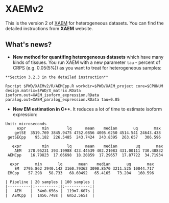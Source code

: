 # XAEMv2

This is the version 2 of [XAEM](http://fafner.meb.ki.se/biostatwiki/xaem/) for heterogeneous datasets. You can find the detailed instructions from **XAEM** website.

## What's news?

* **New method for quantifing heterogeneous datasets** which have many kinds of tissues. You run XAEM with a new parameter `tau` - percent of CRPS (e.g. 0.05(5%)) as you want to treat for heterogeneous samples:

```
**Section 3.2.3 in the detailed instruction**

Rscript $PWD/XAEMv2/R/AEMCpp.R workdir=$PWD/XAEM_project core=$CPUNUM design.matrix=$PWD/X_matrix.RData isoform.out=XAEM_isoform_expression.RData paralog.out=XAEM_paralog_expression.RData tau=0.05
```

* **New EM estimation in C++**. It reduces a lot of time to estimate isoform expression:

```
Unit: microseconds
     expr       min        lq      mean    median       uq       max
    getSE  3519.769 3845.9475 4752.0856 4005.6250 4514.541 24643.438
 getSECpp    95.182  226.5485  243.7424  243.8395  263.657   306.596

   expr         min        lq      mean    median        uq       max
    AEM   378.95231 393.19988 423.44539 402.21083 431.00111 730.40832
 AEMCpp    16.79823  17.06698  18.20859  17.29657  17.87722  34.71934

  expr       min       lq       mean    median       uq       max
    EM  2795.862 2940.142 3160.79362 3090.8570 3211.525 10044.717
 EMCpp    57.298   58.733   68.60492   65.4165   73.204   160.596
```

```
| Pipeline | 20 samples | 100 samples |
|----------|:----------:|:-----------:|
|   AEM    |  34m0.656s |  119m7.607s |
|  AEMCpp  |  1m56.748s |  6m52.565s  |
```
